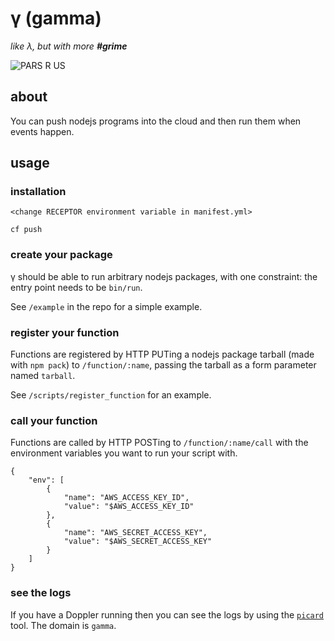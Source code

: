 # γ (gamma)

*like λ, but with more __#grime__*

![PARS R US](http://i.imgur.com/RrJjrFZ.gif)

## about

You can push nodejs programs into the cloud and then run them when events happen.

## usage

### installation

```
<change RECEPTOR environment variable in manifest.yml>

cf push
```

### create your package

γ should be able to run arbitrary nodejs packages, with one constraint: the entry point needs to be `bin/run`.

See `/example` in the repo for a simple example.

### register your function

Functions are registered by HTTP PUTing a nodejs package tarball (made with `npm pack`) to `/function/:name`, passing the tarball as a form parameter named `tarball`.

See `/scripts/register_function` for an example.

### call your function

Functions are called by HTTP POSTing to `/function/:name/call` with the environment variables you want to run your script with.

```
{
    "env": [
        {
            "name": "AWS_ACCESS_KEY_ID",
            "value": "$AWS_ACCESS_KEY_ID"
        },
        {
            "name": "AWS_SECRET_ACCESS_KEY",
            "value": "$AWS_SECRET_ACCESS_KEY"
        }
    ]
}

```

### see the logs

If you have a Doppler running then you can see the logs by using the [`picard`][1]
tool. The domain is `gamma`.

[1]: https://github.com/1701-Diego/picard
